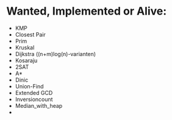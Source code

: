 Wanted, Implemented or Alive:
=============================
- KMP
- Closest Pair
- Prim
- Kruskal
- Dijkstra ((n+m)log(n)-varianten)
- Kosaraju
- 2SAT
- A*
- Dinic
- Union-Find
- Extended GCD
- Inversioncount
- Median_with_heap
- 
